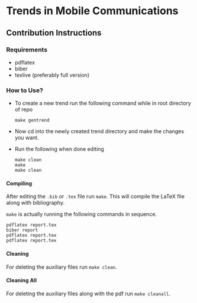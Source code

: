 # Trends in Mobile Communications

## Contribution Instructions

### Requirements

+ pdflatex
+ biber
+ texlive (preferably full version)

### How to Use?

- To create a new trend run the following command while in root directory of repo

    ```
    make gentrend
    ```

- Now cd into the newly created trend directory and make the changes you want.

- Run the following when done editing

    ```
    make clean
    make
    make clean
    ```

#### Compiling

After editing the `.bib` or `.tex` file run `make`.
This will compile the LaTeX file along with bibliography.

`make` is actually running the following commands in sequence.

```
pdflatex report.tex
biber report
pdflatex report.tex
pdflatex report.tex
```

#### Cleaning

For deleting the auxiliary files run `make clean`.

#### Cleaning All

For deleting the auxiliary files along with the pdf run `make cleanall`.
